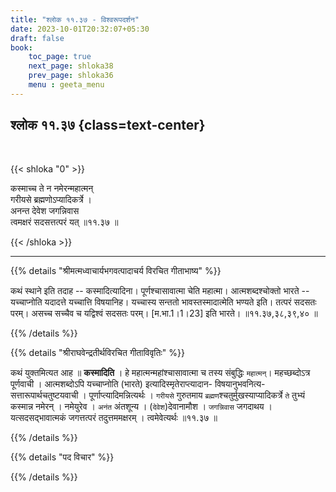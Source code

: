 ```yaml
---
title: "श्लोक ११.३७ - विश्वरूपदर्शन"
date: 2023-10-01T20:32:07+05:30
draft: false
book:
    toc_page: true
    next_page: shloka38
    prev_page: shloka36
    menu : geeta_menu
---
```




## श्लोक ११.३७ {class=text-center}

<br/>

{{< shloka  "0"  >}}

कस्माच्च ते न नमेरन्महात्मन्  
गरीयसे ब्रह्मणोऽप्यादिकर्त्रे ।    
अनन्त देवेश जगन्निवास  
त्वमक्षरं सदसत्तत्परं यत् ॥११.३७ ॥

{{< /shloka >}}

---


{{% details "श्रीमत्मध्वाचार्यभगवत्पादाचर्य विरचित  गीताभाष्य" %}}

कथं स्थाने इति तदाह -- कस्मादित्यादिना। 
पूर्णश्चासावात्मा चेति महात्मा। आत्मशब्दश्चोक्तो 
भारते -- यच्चाप्नोति यदादत्ते यच्चात्ति विषयानिह। 
यच्चास्य सन्ततो भावस्तस्मादात्मेति भण्यते इति। 
तत्परं सदसतः परम्।
असच्च सच्चैव च यद्विश्वं सदसतः परम्। [म.भा.1।1।23] 
इति भारते।
॥११.३७,३८,३९,४० ॥

{{% /details %}}



{{% details "श्रीराघवेन्द्रतीर्थविरचित गीताविवृतिः" %}}

कथं युक्तमित्यत आह ॥ **कस्मादिति** । 
हे महात्मन्महांश्चासावात्मा च
तस्य संबुद्धिः `महात्मन्‌`। 
महच्छब्दोऽत्र पूर्णवाची । आत्मशब्दोऽपि 
यच्चाप्नोति (भारते) 
इत्यादिस्मृतेराप्त्यादान- विषयानुभवनित्य- 
सत्तारूपार्थचतुष्टयवाची ।
पूर्णाप्त्यादिमन्नित्यर्थः । `गरीयसे` गुरुतमाय 
`ब्रह्मण`श्चतुर्मुखस्याप्यादिकर्त्रे `ते` 
तुभ्यं कस्मान्न नमेरन्‌ । नमेयुरेव । `अनंत` 
अंतशून्य । (`देवेश`)देवानामौश ।
`जगन्निवास` जगदाथय । यत्सदसद्भावात्मकं जगत्तत्परं 
तदुत्तममक्षरम्‌ । त्वमेवेत्यर्थः ॥११.३७ ॥

{{% /details %}}



{{% details "पद विचार" %}}


{{% /details %}}
